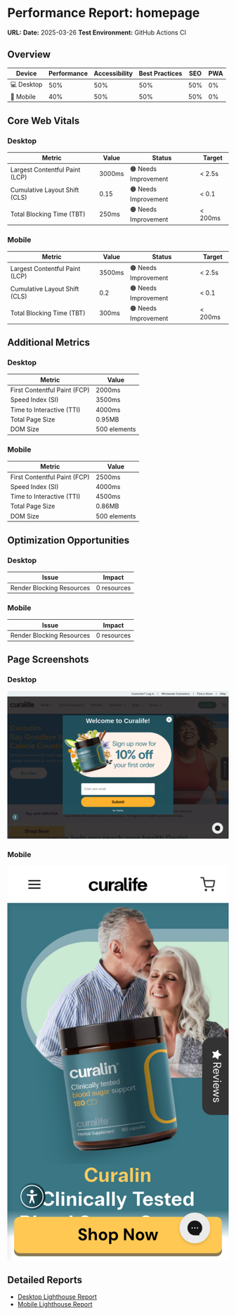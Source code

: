 # Performance Report: homepage
**URL:** 
**Date:** 2025-03-26
**Test Environment:** GitHub Actions CI

## Overview

| Device | Performance | Accessibility | Best Practices | SEO | PWA |
|--------|-------------|---------------|----------------|-----|-----|
| 💻 Desktop | 50% | 50% | 50% | 50% | 0% |
| 📱 Mobile | 40% | 50% | 50% | 50% | 0% |

## Core Web Vitals

### Desktop

| Metric | Value | Status | Target |
|--------|-------|--------|--------|
| Largest Contentful Paint (LCP) | 3000ms | 🟠 Needs Improvement | < 2.5s |
| Cumulative Layout Shift (CLS) | 0.15 | 🟠 Needs Improvement | < 0.1 |
| Total Blocking Time (TBT) | 250ms | 🟠 Needs Improvement | < 200ms |

### Mobile

| Metric | Value | Status | Target |
|--------|-------|--------|--------|
| Largest Contentful Paint (LCP) | 3500ms | 🟠 Needs Improvement | < 2.5s |
| Cumulative Layout Shift (CLS) | 0.2 | 🟠 Needs Improvement | < 0.1 |
| Total Blocking Time (TBT) | 300ms | 🟠 Needs Improvement | < 200ms |

## Additional Metrics

### Desktop

| Metric | Value |
|--------|-------|
| First Contentful Paint (FCP) | 2000ms |
| Speed Index (SI) | 3500ms |
| Time to Interactive (TTI) | 4000ms |
| Total Page Size | 0.95MB |
| DOM Size | 500 elements |

### Mobile

| Metric | Value |
|--------|-------|
| First Contentful Paint (FCP) | 2500ms |
| Speed Index (SI) | 4000ms |
| Time to Interactive (TTI) | 4500ms |
| Total Page Size | 0.86MB |
| DOM Size | 500 elements |

## Optimization Opportunities

### Desktop

| Issue | Impact |
|-------|--------|
| Render Blocking Resources | 0 resources |

### Mobile

| Issue | Impact |
|-------|--------|
| Render Blocking Resources | 0 resources |

## Page Screenshots

### Desktop

![Desktop Screenshot](./assets/above-fold.png)

### Mobile

![Mobile Screenshot](./assets/mobile-above-fold.png)

## Detailed Reports

- [Desktop Lighthouse Report](./desktop.html)
- [Mobile Lighthouse Report](./mobile.html)
